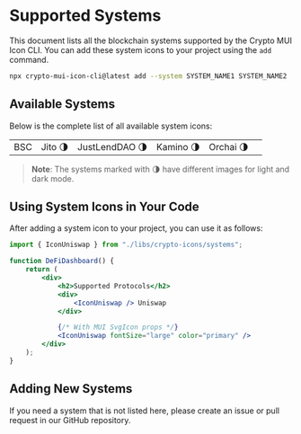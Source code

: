 # Supported Systems

This document lists all the blockchain systems supported by the Crypto MUI Icon CLI. You can add these system icons to your project using the `add` command.

```bash
npx crypto-mui-icon-cli@latest add --system SYSTEM_NAME1 SYSTEM_NAME2
```

## Available Systems

Below is the complete list of all available system icons:

|     |         |                |           |           |     |
| :-- | :------ | :------------- | :-------- | :-------- | :-- |
| BSC | Jito 🌗 | JustLendDAO 🌗 | Kamino 🌗 | Orchai 🌗 |     |

> **Note**: The systems marked with 🌗 have different images for light and dark mode.

## Using System Icons in Your Code

After adding a system icon to your project, you can use it as follows:

```jsx
import { IconUniswap } from "./libs/crypto-icons/systems";

function DeFiDashboard() {
    return (
        <div>
            <h2>Supported Protocols</h2>
            <div>
                <IconUniswap /> Uniswap
            </div>

            {/* With MUI SvgIcon props */}
            <IconUniswap fontSize="large" color="primary" />
        </div>
    );
}
```

## Adding New Systems

If you need a system that is not listed here, please create an issue or pull request in our GitHub repository.
